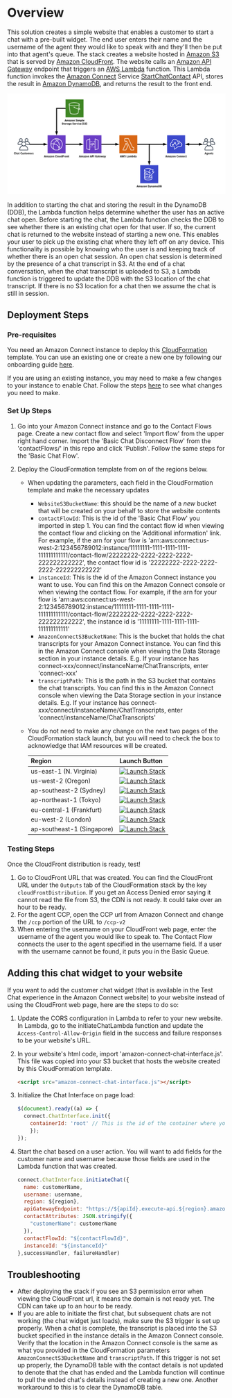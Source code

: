 # Overview

This solution creates a simple website that enables a customer to start a chat with a pre-built widget. The end user enters their name and the username of the agent they would like to speak with and they'll then be put into that agent's queue. The stack creates a website hosted in [Amazon S3](https://aws.amazon.com/s3/) that is served by [Amazon CloudFront](https://aws.amazon.com/cloudfront/). The website calls an [Amazon API Gateway](https://aws.amazon.com/api-gateway/) endpoint that triggers an [AWS Lambda](https://aws.amazon.com/lambda/) function. This Lambda function invokes the [Amazon Connect](https://aws.amazon.com/connect/) Service [StartChatContact](https://docs.aws.amazon.com/en_pv/connect/latest/APIReference/API_StartChatContact.html) API, stores the result in [Amazon DynamoDB](https://aws.amazon.com/dynamodb/), and returns the result to the front end.

![architecure diagram](images/asyncCustomerChatUX.png)
  
In addition to starting the chat and storing the result in the DynamoDB (DDB), the Lambda function helps determine whether the user has an active chat open. Before starting the chat, the Lambda function checks the DDB to see whether there is an existing chat open for that user. If so, the current chat is returned to the website instead of starting a new one. This enables your user to pick up the existing chat where they left off on any device. This functionality is possible by knowing who the user is and keeping track of whether there is an open chat session. An open chat session is determined by the presence of a chat transcript in S3. At the end of a chat conversation, when the chat transcript is uploaded to S3, a Lambda function is triggered to update the DDB with the S3 location of the chat transcript. If there is no S3 location for a chat then we assume the chat is still in session.

## Deployment Steps

### Pre-requisites

You need an Amazon Connect instance to deploy this [CloudFormation](https://aws.amazon.com/cloudformation/) template. You can use an existing one or create a new one by following our onboarding guide [here](https://docs.aws.amazon.com/connect/latest/adminguide/amazon-connect-get-started.html).

If you are using an existing instance, you may need to make a few changes to your instance to enable Chat. Follow the steps [here](https://github.com/amazon-connect/amazon-connect-chat-ui-examples/blob/master/README.md#enabling-chat-in-an-existing-amazon-connect-contact-center) to see what changes you need to make.

### Set Up Steps

1) Go into your Amazon Connect instance and go to the Contact Flows page. Create a new contact flow and select 'Import flow' from the upper right hand corner. Import the 'Basic Chat Disconnect Flow' from the 'contactFlows/' in this repo and click 'Publish'. Follow the same steps for the 'Basic Chat Flow'.

2) Deploy the CloudFormation template from on of the regions below.
    - When updating the parameters, each field in the CloudFormation template and make the necessary updates
        - `WebsiteS3BucketName`: this should be the name of a *new* bucket that will be created on your behalf to store the website contents
        - `contactFlowId`: This is the id of the 'Basic Chat Flow' you imported in step 1. You can find the contact flow id when viewing the contact flow and clicking on the 'Additional information' link. For example, if the arn for your flow is 'arn:aws:connect:us-west-2:123456789012:instance/11111111-1111-1111-1111-111111111111/contact-flow/22222222-2222-2222-2222-222222222222', the contact flow id is '22222222-2222-2222-2222-222222222222'
        - `instanceId`: This is the id of the Amazon Connect instance you want to use. You can find this on the Amazon Connect console or when viewing the contact flow. For example, if the arn for your flow is 'arn:aws:connect:us-west-2:123456789012:instance/11111111-1111-1111-1111-111111111111/contact-flow/22222222-2222-2222-2222-222222222222', the instance id is '11111111-1111-1111-1111-111111111111'
        - `AmazonConnectS3BucketName`: This is the bucket that holds the chat transcripts for your Amazon Connect instance. You can find this in the Amazon Connect console when viewing the Data Storage section in your instance details. E.g. If your instance has connect-xxx/connect/instanceName/ChatTranscripts, enter 'connect-xxx' 
        - `transcriptPath`: This is the path in the S3 bucket that contains the chat transcripts. You can find this in the Amazon Connect console when viewing the Data Storage section in your instance details. E.g. If your instance has connect-xxx/connect/instanceName/ChatTranscripts, enter 'connect/instanceName/ChatTranscripts'
    - You do not need to make any change on the next two pages of the CloudFormation stack launch, but you will need to check the box to acknowledge that IAM resources will be created.
        
        | Region | Launch Button |
        | ------ | ------------- |
        | us-east-1 (N. Virginia) | [![Launch Stack](https://cdn.rawgit.com/buildkite/cloudformation-launch-stack-button-svg/master/launch-stack.svg)](https://console.aws.amazon.com/cloudformation/home#/stacks/new?stackName=asyncCustomerChatUX&templateURL=https://s3.amazonaws.com/us-east-1.amazon-connect-advanced-customer-chat-cfn/cloudformation.yaml) |
        | us-west-2 (Oregon) | [![Launch Stack](https://cdn.rawgit.com/buildkite/cloudformation-launch-stack-button-svg/master/launch-stack.svg)](https://us-west-2.console.aws.amazon.com/cloudformation/home#/stacks/new?stackName=asyncCustomerChatUX&templateURL=https://s3-us-west-2.amazonaws.com/us-west-2.amazon-connect-advanced-customer-chat-cfn/cloudformation.yaml) |
        | ap-southeast-2 (Sydney) | [![Launch Stack](https://cdn.rawgit.com/buildkite/cloudformation-launch-stack-button-svg/master/launch-stack.svg)](https://ap-southeast-2.console.aws.amazon.com/cloudformation/home#/stacks/new?stackName=asyncCustomerChatUX&templateURL=https://s3-ap-southeast-2.amazonaws.com/ap-southeast-2.amazon-connect-advanced-customer-chat-cfn/cloudformation.yaml) |
        | ap-northeast-1 (Tokyo) | [![Launch Stack](https://cdn.rawgit.com/buildkite/cloudformation-launch-stack-button-svg/master/launch-stack.svg)](https://ap-northeast-1.console.aws.amazon.com/cloudformation/home#/stacks/new?stackName=asyncCustomerChatUX&templateURL=https://s3-ap-northeast-1.amazonaws.com/ap-northeast-1.amazon-connect-advanced-customer-chat-cfn/cloudformation.yaml) |
        | eu-central-1 (Frankfurt) | [![Launch Stack](https://cdn.rawgit.com/buildkite/cloudformation-launch-stack-button-svg/master/launch-stack.svg)](https://eu-central-1.console.aws.amazon.com/cloudformation/home#/stacks/new?stackName=asyncCustomerChatUX&templateURL=https://s3-eu-central-1.amazonaws.com/eu-central-1.amazon-connect-advanced-customer-chat-cfn/cloudformation.yaml) |
        | eu-west-2 (London) | [![Launch Stack](https://cdn.rawgit.com/buildkite/cloudformation-launch-stack-button-svg/master/launch-stack.svg)](https://eu-west-2.console.aws.amazon.com/cloudformation/home#/stacks/new?stackName=asyncCustomerChatUX&templateURL=https://s3-eu-west-2.amazonaws.com/eu-west-2.amazon-connect-advanced-customer-chat-cfn/cloudformation.yaml) |
        | ap-southeast-1 (Singapore) | [![Launch Stack](https://cdn.rawgit.com/buildkite/cloudformation-launch-stack-button-svg/master/launch-stack.svg)](https://ap-southeast-1.console.aws.amazon.com/cloudformation/home#/stacks/new?stackName=asyncCustomerChatUX&templateURL=https://s3-ap-southeast-1.amazonaws.com/ap-southeast-1.amazon-connect-advanced-customer-chat-cfn/cloudformation.yaml) |
        
### Testing Steps
        
 Once the CloudFront distribution is ready, test!
 
1) Go to CloudFront URL that was created. You can find the CloudFront URL under the `Outputs` tab of the CloudFormation stack by the key `cloudFrontDistribution`.  If you get an Access Denied error saying it cannot read the file from S3, the CDN is not ready. It could take over an hour to be ready.
2) For the agent CCP, open the CCP url from Amazon Connect and change the `/ccp` portion of the URL to `/ccp-v2`
3) When entering the username on your CloudFront web page, enter the username of the agent you would like to speak to. The Contact Flow connects the user to the agent specified in the username field. If a user with the username cannot be found, it puts you in the Basic Queue.

## Adding this chat widget to your website

If you want to add the customer chat widget (that is available in the Test Chat experience in the Amazon Connect website) to your website instead of using the CloudFront web page, here are the steps to do so:

1. Update the CORS configuration in Lambda to refer to your new website. In Lambda, go to the initiateChatLambda function and update the `Access-Control-Allow-Origin` field in the success and failure responses to be your website's URL.

2. In your website's html code, import 'amazon-connect-chat-interface.js'. This file was copied into your S3 bucket that hosts the website created by this CloudFormation template.

    ```html
    <script src="amazon-connect-chat-interface.js"></script>
    ```

3. Initialize the Chat Interface on page load:

    ```js
    $(document).ready((a) => {
      connect.ChatInterface.init({
        containerId: 'root' // This is the id of the container where you want the widget to reside
        });
    });
    ```

4. Start the chat based on a user action. You will want to add fields for the customer name and username because those fields are used in the Lambda function that was created.

    ```js
    connect.ChatInterface.initiateChat({
      name: customerName,
      username: username,
      region: ${region},
      apiGatewayEndpoint: "https://${apiId}.execute-api.${region}.amazonaws.com/Prod",
      contactAttributes: JSON.stringify({
        "customerName": customerName
      }),
      contactFlowId: "${contactFlowId}",
      instanceId: "${instanceId}"
    },successHandler, failureHandler)
    ```

## Troubleshooting

- After deploying the stack if you see an S3 permission error when viewing the CloudFront url, it means the domain is not ready yet. The CDN can take up to an hour to be ready.
- If you are able to initiate the first chat, but subsequent chats are not working (the chat widget just loads), make sure the S3 trigger is set up properly. When a chat is complete, the transcript is placed into the S3 bucket specified in the instance details in the Amazon Connect console. Verify that the location in the Amazon Connect console is the same as what you provided in the  CloudFormation parameters `AmazonConnectS3BucketName` and `transcriptPath`. If this trigger is not set up properly, the DynamoDB table with the contact details is not updated to denote that the chat has ended and the Lambda function will continue to pull the ended chat's details instead of creating a new one. Another workaround to this is to clear the DynamoDB table.

